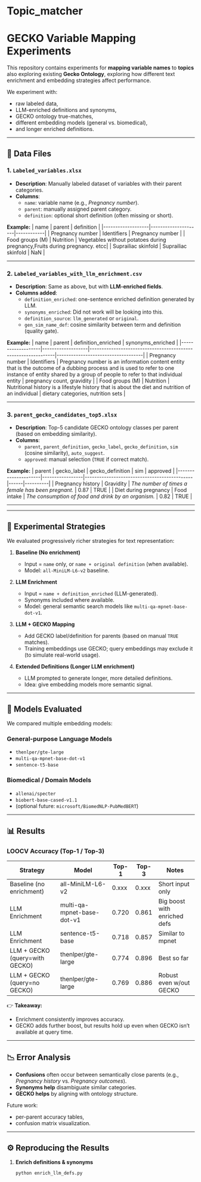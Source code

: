 # Topic_matcher

# GECKO Variable Mapping Experiments

This repository contains experiments for **mapping variable names** to **topics** also exploring existing **Gecko Ontology**, exploring how different text enrichment and embedding strategies affect performance.

We experiment with:
- raw labeled data,
- LLM-enriched definitions and synonyms,
- GECKO ontology true-matches,
- different embedding models (general vs. biomedical),
- and longer enriched definitions.

---

## 📂 Data Files

### 1. `Labeled_variables.xlsx`
- **Description**: Manually labeled dataset of variables with their parent categories.  
- **Columns**:  
  - `name`: variable name (e.g., *Pregnancy number*).  
  - `parent`: manually assigned parent category.  
  - `definition`: optional short definition (often missing or short).  

**Example:**
| name              | parent              | definition |
|-------------------|---------------------|------------|
| Pregnancy number  | Identifiers         | Pregnancy number      |
| Food groups (M)   | 	Nutrition | Vegetables without potatoes  during pregnancy,Fruits during pregnancy. etcc|
| Suprailiac skinfold   | Suprailiac skinfold | NaN |


---

### 2. `Labeled_variables_with_llm_enrichment.csv`
- **Description**: Same as above, but with **LLM-enriched fields**.  
- **Columns added**:  
  - `definition_enriched`: one-sentence enriched definition generated by LLM.  
  - `synonyms_enriched`: Did not work will be looking into this.  
  - `definition_source`: `llm_generated` or `original`.  
  - `gen_sim_name_def`: cosine similarity between term and definition (quality gate).  

**Example:**
| name              | parent            | definition_enriched                                           | synonyms_enriched                  |
|-------------------|-------------------|---------------------------------------------------------------|------------------------------------|
| Pregnancy number  | Identifiers | Pregnancy number is an information content entity that is the outcome of a dubbing process and is used to refer to one instance of entity shared by a group of people to refer to that individual entity             | pregnancy count, gravidity         |
| Food groups (M)   | 	Nutrition | Nutritional history is a lifestyle history that is about the diet and nutrition of an individual       | dietary categories, nutrition sets |

---

### 3. `parent_gecko_candidates_top5.xlsx`
- **Description**: Top-5 candidate GECKO ontology classes per parent (based on embedding similarity).  
- **Columns**:  
  - `parent`, `parent_definition`, `gecko_label`, `gecko_definition`, `sim` (cosine similarity), `auto_suggest`.  
  - `approved`: manual selection (`TRUE` if correct match).  

**Example:**
| parent              | gecko_label     | gecko_definition                            | sim  | approved |
|---------------------|-----------------|---------------------------------------------|------|----------|
| Pregnancy history   | Gravidity       | *The number of times a female has been pregnant.* | 0.87 | TRUE     |
| Diet during pregnancy | Food intake   | *The consumption of food and drink by an organism.* | 0.82 | TRUE |

---

---

## 🧪 Experimental Strategies

We evaluated progressively richer strategies for text representation:

1. **Baseline (No enrichment)**  
   - Input = `name` only, or `name + original definition` (when available).  
   - Model: `all-MiniLM-L6-v2` baseline.  

2. **LLM Enrichment**  
   - Input = `name + definition_enriched` (LLM-generated).  
   - Synonyms included where available.  
   - Model: general semantic search models like `multi-qa-mpnet-base-dot-v1`.  

3. **LLM + GECKO Mapping**  
   - Add GECKO label/definition for parents (based on manual `TRUE` matches).  
   - Training embeddings use GECKO; query embeddings may exclude it (to simulate real-world usage).  

4. **Extended Definitions (Longer LLM enrichment)**  
   - LLM prompted to generate longer, more detailed definitions.  
   - Idea: give embedding models more semantic signal.  

---

## 🔬 Models Evaluated

We compared multiple embedding models:

### General-purpose Language Models
- `thenlper/gte-large`
- `multi-qa-mpnet-base-dot-v1`
- `sentence-t5-base`

### Biomedical / Domain Models
- `allenai/specter`
- `biobert-base-cased-v1.1`
- (optional future: `microsoft/BiomedNLP-PubMedBERT`)

---

## 📊 Results

### LOOCV Accuracy (Top-1 / Top-3)

| Strategy                    | Model                     | Top-1  | Top-3  | Notes |
|------------------------------|---------------------------|--------|--------|-------|
| Baseline (no enrichment)     | all-MiniLM-L6-v2          | 0.xxx  | 0.xxx  | Short input only |
| LLM Enrichment               | multi-qa-mpnet-base-dot-v1| 0.720  | 0.861  | Big boost with enriched defs |
| LLM Enrichment               | sentence-t5-base          | 0.718  | 0.857  | Similar to mpnet |
| LLM + GECKO (query=with GECKO) | thenlper/gte-large      | 0.774  | 0.896  | Best so far |
| LLM + GECKO (query=no GECKO) | thenlper/gte-large        | 0.769  | 0.886  | Robust even w/out GECKO |

👉 **Takeaway:**  
- Enrichment consistently improves accuracy.  
- GECKO adds further boost, but results hold up even when GECKO isn’t available at query time.  

---

## 📉 Error Analysis

- **Confusions** often occur between semantically close parents (e.g., *Pregnancy history* vs. *Pregnancy outcomes*).  
- **Synonyms help** disambiguate similar categories.  
- **GECKO helps** by aligning with ontology structure.  

Future work:  
- per-parent accuracy tables,  
- confusion matrix visualization.  

---

## ⚙️ Reproducing the Results

1. **Enrich definitions & synonyms**
   ```bash
   python enrich_llm_defs.py
